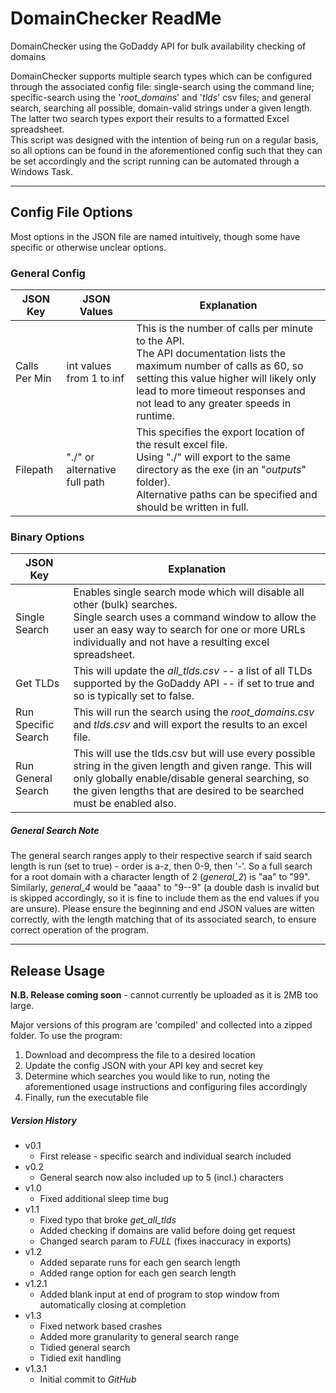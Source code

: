 # DomainChecker ReadMe
DomainChecker using the GoDaddy API for bulk availability checking of domains

DomainChecker supports multiple search types which can be configured through the associated config file: single-search
using the command line; specific-search using the '_root_domains_' and '_tlds_' csv files; and general search, searching
all possible, domain-valid strings under a given length. The latter two search types export their results to a
formatted Excel spreadsheet.  
This script was designed with the intention of being run on a regular basis, so all
options can be found in the aforementioned config such that they can be set accordingly and the script running can be
automated through a Windows Task.

___
## Config File Options
Most options in the JSON file are named intuitively, though some have specific or otherwise unclear options.

### General Config
| JSON Key      | JSON Values                   | Explanation                                                                                                                                                                                                                                       |
|---------------|-------------------------------|---------------------------------------------------------------------------------------------------------------------------------------------------------------------------------------------------------------------------------------------------|
| Calls Per Min | int values from 1 to inf      | This is the number of calls per minute to the API.<br/>The API documentation lists the maximum number of calls as 60, so setting this value higher will likely only lead to more timeout responses and not lead to any greater speeds in runtime. |
| Filepath      | "./" or alternative full path | This specifies the export location of the result excel file.<br/>Using "./" will export to the same directory as the exe (in an "_outputs_" folder).<br/>Alternative paths can be specified and should be written in full.                        |

### Binary Options
| JSON Key            | Explanation                                                                                                                                                                                                                             |
|---------------------|-----------------------------------------------------------------------------------------------------------------------------------------------------------------------------------------------------------------------------------------|
| Single Search       | Enables single search mode which will disable all other (bulk) searches.<br/>Single search uses a command window to allow the user an easy way to search for one or more URLs individually and not have a resulting excel spreadsheet.  |
| Get TLDs            | This will update the _all_tlds.csv_ -- a list of all TLDs supported by the GoDaddy API -- if set to true and so is typically set to false.                                                                                              |
| Run Specific Search | This will run the search using the _root_domains.csv_ and _tlds.csv_ and will export the results to an excel file.                                                                                                                      |
| Run General Search  | This will use the tlds.csv but will use every possible string in the given length and given range. This will only globally enable/disable general searching, so the given lengths that are desired to be searched must be enabled also. |
##### General Search Note
The general search ranges apply to their respective search if said search length is run (set to true) - order is a-z, then 0-9, then '-'.
So a full search for a root domain with a character length of 2 (_general_2_) is "aa" to "99".
Similarly, _general_4_ would be "aaaa" to "9--9" (a double dash is invalid but is skipped accordingly, so it is fine to include them as the end values if you are unsure).
Please ensure the beginning and end JSON values are witten correctly, with the length matching that of its associated search, to ensure correct operation of the program.
___
## Release Usage
**N.B. Release coming soon** - cannot currently be uploaded as it is 2MB too large.

Major versions of this program are 'compiled' and collected into a zipped folder.
To use the program:
1. Download and decompress the file to a desired location
2. Update the config JSON with your API key and secret key
2. Determine which searches you would like to run, noting the aforementioned usage instructions and configuring files accordingly
3. Finally, run the executable file 

##### Version History
* v0.1
  * First release - specific search and individual search included
* v0.2
  * General search now also included up to 5 (incl.) characters
* v1.0
  * Fixed additional sleep time bug
* v1.1 
  * Fixed typo that broke _get_all_tlds_
  * Added checking if domains are valid before doing get request
  * Changed search param to _FULL_ (fixes inaccuracy in exports)
* v1.2
  * Added separate runs for each gen search length
  * Added range option for each gen search length
* v1.2.1
  * Added blank input at end of program to stop window from automatically closing at completion
* v1.3
  * Fixed network based crashes
  * Added more granularity to general search range
  * Tidied general search
  * Tidied exit handling
* v1.3.1
  * Initial commit to _GitHub_